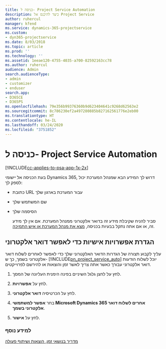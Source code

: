 ```yaml
---
title: כניסה ל- Project Service Automation
description: כיצד להיכנס אל Project Service
author: ruhercul
manager: kfend
ms.service: dynamics-365-projectservice
ms.custom:
- dyn365-projectservice
ms.date: 8/03/2018
ms.topic: article
ms.prod: ''
ms.technology: ''
ms.assetid: 1eeae120-4755-4035-a700-82592163cc78
ms.author: ruhercul
audience: Admin
search.audienceType:
- admin
- customizer
- enduser
search.app:
- D365CE
- D365PS
ms.openlocfilehash: 79e356b99376360b9d623404641c9268d62563e2
ms.sourcegitcommit: 8c786230ef2a497280885b827162561776e2eb00
ms.translationtype: HT
ms.contentlocale: he-IL
ms.lasthandoff: 03/24/2020
ms.locfileid: "3751852"
---
```

# <a name="sign-in-to-project-service-automation"></a>כניסה ל- Project Service Automation

[!INCLUDE[cc-applies-to-psa-app-1x-2x](../includes/cc-applies-to-psa-app-1x-2x.md)]

בעת הכניסה אל יישומי Dynamics 365, דרוש לך המידע הבא שמנהל המערכת יכול לספק לך:  
  
- כתובת URL עבור המערכת בארגון שלך  
  
- שם המשתמש שלך  
  
- הסיסמה שלך  
  
  סביר להניח שקיבלת מידע זה בדואר אלקטרוני ממנהל המערכת. אם אין לך מידע זה, או אם אתה נתקל בבעיות בכניסה, [מצא את מנהל המערכת או איש התמיכה](../basics/find-administrator-support.md).  
  
## <a name="set-your-personal-options-to-allow-email"></a>הגדרת אפשרויות אישיות כדי לאפשר דואר אלקטרוני  
 עליך לקבוע תצורה של הגדרות הדואר האלקטרוני שלך כדי לאפשר לאחרים לשלוח דואר אלקטרוני בשמך, כך ש- [!INCLUDE[pn_project_service_auto](../includes/pn-project-service-auto.md)] יוכל לשלוח הודעות דואר אלקטרוני עבורך כאשר אתה צריך לאשר זמן והוצאות או להירשם לפרוייקטים.  
  
1.  לחץ על לחצן גלגל השיניים בפינה הימנית העליונה של המסך.  
  
2.  לחץ על **אפשרויות**.  
  
3.  לחץ על הכרטיסיה **דואר אלקטרוני**.  
  
4.  בחר **אפשר למשתמשי Microsoft Dynamics 365 אחרים לשלוח דואר אלקטרוני בשמך**.  
  
5.  לחץ על **אישור**.  
  
### <a name="see-also"></a>למידע נוסף  
 [‏‫מדריך בנושאי זמן, הוצאות ושיתוף פעולה](../project-service/time-expense-collaboration-guide.md)
